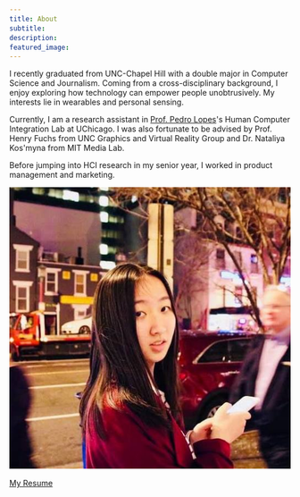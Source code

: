 ```yaml
---
title: About
subtitle: 
description: 
featured_image: 
---
```



<!-- ## Bio -->
I recently graduated from UNC-Chapel Hill with a double major in Computer Science and Journalism. Coming from a cross-disciplinary background, I enjoy exploring how technology can empower people unobtrusively. My interests lie in wearables and personal sensing. 


<!-- ## Research -->
Currently, I am a research assistant in [Prof. Pedro Lopes](http://plopes.org)'s Human Computer Integration Lab at UChicago. I was also fortunate to be advised by Prof. Henry Fuchs from UNC Graphics and Virtual Reality Group and Dr. Nataliya Kos'myna from MIT Media Lab.

<!--  I also worked with Dr. Nataliya Kos'myna from MIT Media Lab. During my undergraduate study, I was a research assistant at UNC Graphics and Virtual Reality Group, advised by Prof. [Henry Fuchs](http://henryfuchs.web.unc.edu).  -->

Before jumping into HCI research in my senior year, I worked in product management and marketing. 

![](/images/me.jpg)

<!-- ## Product & Marketing
Beyond research, I have been working in several other verticals through internships and extracurriculars. They lead me to understand how a research idea can evolve into something that people use every day. 

### Product


* Program Manager Intern, Microsoft, M365 Security. 
* Program Manager Intern, Microsoft, Bing News.
* Founder, UNC Product Management Club. 


### Marketing
* Account Executive Intern, McCann, McCann Health.
* Vice President of Marketing, Pearl Hacks.
* Marketing Committee, Duke-UNC China Leadership Summit.

 -->


[My Resume](https://yujietao.me/files/Yujie_Tao_Resume.pdf)